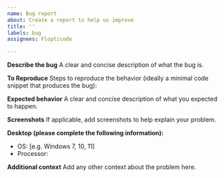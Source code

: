 ```yaml
---
name: Bug report
about: Create a report to help us improve
title: ''
labels: bug
assignees: Flopticode

---
```


**Describe the bug**
A clear and concise description of what the bug is.

**To Reproduce**
Steps to reproduce the behavior (ideally a minimal code snippet that produces the bug):

**Expected behavior**
A clear and concise description of what you expected to happen.

**Screenshots**
If applicable, add screenshots to help explain your problem.

**Desktop (please complete the following information):**
 - OS: [e.g. Windows 7, 10, 11]
 - Processor: 

**Additional context**
Add any other context about the problem here.

